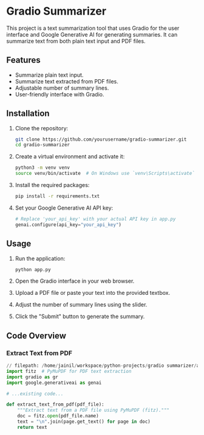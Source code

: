 # Gradio Summarizer

This project is a text summarization tool that uses Gradio for the user interface and Google Generative AI for generating summaries. It can summarize text from both plain text input and PDF files.

## Features

- Summarize plain text input.
- Summarize text extracted from PDF files.
- Adjustable number of summary lines.
- User-friendly interface with Gradio.

## Installation

1. Clone the repository:
    ```sh
    git clone https://github.com/yourusername/gradio-summarizer.git
    cd gradio-summarizer
    ```

2. Create a virtual environment and activate it:
    ```sh
    python3 -m venv venv
    source venv/bin/activate  # On Windows use `venv\Scripts\activate`
    ```

3. Install the required packages:
    ```sh
    pip install -r requirements.txt
    ```

4. Set your Google Generative AI API key:
    ```python
    # Replace 'your_api_key' with your actual API key in app.py
    genai.configure(api_key="your_api_key")
    ```

## Usage

1. Run the application:
    ```sh
    python app.py
    ```

2. Open the Gradio interface in your web browser.

3. Upload a PDF file or paste your text into the provided textbox.

4. Adjust the number of summary lines using the slider.

5. Click the "Submit" button to generate the summary.

## Code Overview

### Extract Text from PDF

```python
// filepath: /home/jainil/workspace/python-projects/gradio summarizer/app.py
import fitz  # PyMuPDF for PDF text extraction
import gradio as gr
import google.generativeai as genai

# ...existing code...

def extract_text_from_pdf(pdf_file):
    """Extract text from a PDF file using PyMuPDF (fitz)."""
    doc = fitz.open(pdf_file.name)
    text = "\n".join(page.get_text() for page in doc)
    return text
